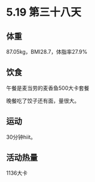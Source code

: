 # 5.19 第三十八天

## 体重

87.05kg，BMI28.7，体脂率27.9%

## 饮食

午餐是麦当劳的麦香鱼500大卡套餐

晚餐吃了饺子还有面，量很大。

## 运动

30分钟hiit。

## 活动热量

1136大卡